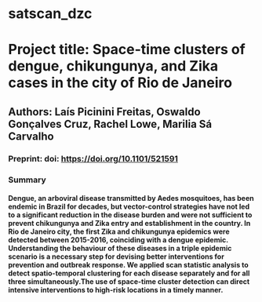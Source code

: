 # satscan_dzc

# Project title: Space-time clusters of dengue, chikungunya, and Zika cases in the city of Rio de Janeiro
## Authors: Laís Picinini Freitas, Oswaldo Gonçalves Cruz, Rachel Lowe, Marilia Sá Carvalho
### Preprint: doi: https://doi.org/10.1101/521591

### Summary
####  Dengue, an arboviral disease transmitted by Aedes mosquitoes, has been endemic in Brazil for decades, but vector-control strategies have not led to a significant reduction in the disease burden and were not sufficient to prevent chikungunya and Zika entry and establishment in the country. In Rio de Janeiro city, the first Zika and chikungunya epidemics were detected between 2015-2016, coinciding with a dengue epidemic. Understanding the behaviour of these diseases in a triple epidemic scenario is a necessary step for devising better interventions for prevention and outbreak response. We applied scan statistic analysis to detect spatio-temporal clustering for each disease separately and for all three simultaneously.The use of space-time cluster detection can direct intensive interventions to high-risk locations in a timely manner.
